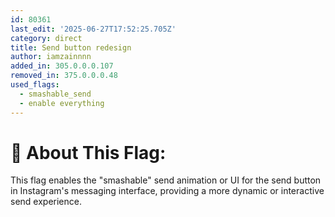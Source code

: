 ```yaml
---
id: 80361
last_edit: '2025-06-27T17:52:25.705Z'
category: direct
title: Send button redesign
author: iamzainnnn
added_in: 305.0.0.0.107
removed_in: 375.0.0.0.48
used_flags:
  - smashable_send
  - enable everything
---
```


# 📝 About This Flag:
This flag enables the "smashable" send animation or UI for the send button in Instagram's messaging interface, providing a more dynamic or interactive send experience.